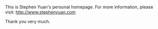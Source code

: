 This is Stephen Yuan's personal homepage.
For more information, please visit:
http://www.stephenyuan.com

Thank you very much.